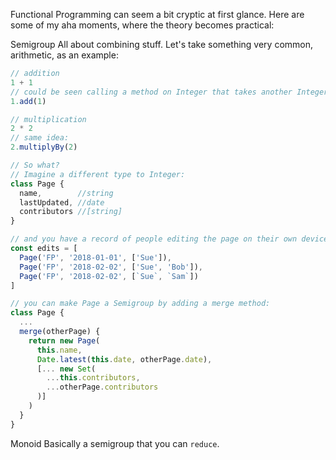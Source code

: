 Functional Programming can seem a bit cryptic at first glance. Here are some of my aha moments, where the theory becomes practical:

Semigroup
All about combining stuff. Let's take something very common, arithmetic, as an example:

```javascript
// addition
1 + 1
// could be seen calling a method on Integer that takes another Integer
1.add(1)

// multiplication
2 * 2
// same idea:
2.multiplyBy(2)

// So what?
// Imagine a different type to Integer:
class Page {
  name,        //string
  lastUpdated, //date
  contributors //[string]
}

// and you have a record of people editing the page on their own devices
const edits = [
  Page('FP', '2018-01-01', ['Sue']),
  Page('FP', '2018-02-02', ['Sue', 'Bob']),
  Page('FP', '2018-02-02', [`Sue`, `Sam`])
]

// you can make Page a Semigroup by adding a merge method:
class Page {
  ...
  merge(otherPage) {
    return new Page(
      this.name,
      Date.latest(this.date, otherPage.date),
      [... new Set(
        ...this.contributors,
        ...otherPage.contributors
      )]
    )
  }
}
```

Monoid
Basically a semigroup that you can `reduce`. 

```javascript
```
<!--stackedit_data:
eyJoaXN0b3J5IjpbLTg0MzEzODkzLC00NTQ1MDg2MzJdfQ==
-->